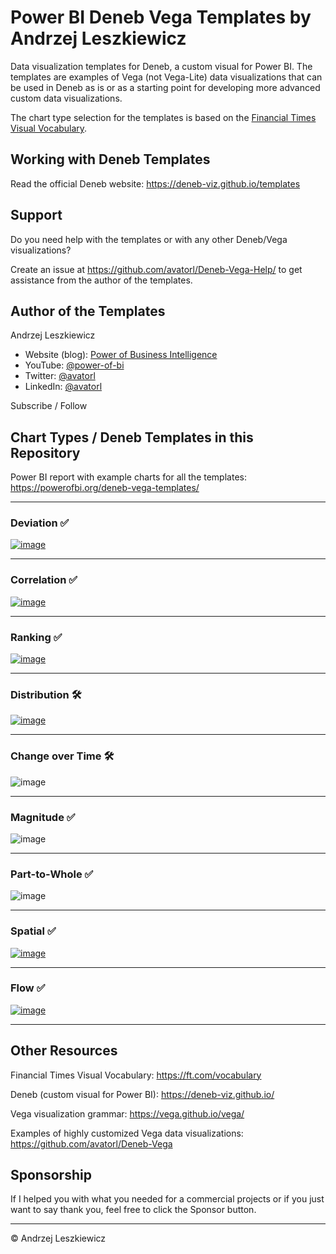 # Power BI Deneb Vega Templates by Andrzej Leszkiewicz

Data visualization templates for Deneb, a custom visual for Power BI. The templates are examples of Vega (not Vega-Lite) data visualizations that can be used in Deneb as is or as a starting point for developing more advanced custom data visualizations.

The chart type selection for the templates is based on the [Financial Times Visual Vocabulary](https://github.com/Financial-Times/chart-doctor/tree/main/visual-vocabulary).

## Working with Deneb Templates

Read the official Deneb website: https://deneb-viz.github.io/templates

## Support

Do you need help with the templates or with any other Deneb/Vega visualizations?

Create an issue at https://github.com/avatorl/Deneb-Vega-Help/ to get assistance from the author of the templates.

## Author of the Templates

Andrzej Leszkiewicz
- Website (blog): [Power of Business Intelligence](https://powerofbi.org/)
- YouTube: [@power-of-bi](https://www.youtube.com/@power-of-bi)
- Twitter: [@avatorl](https://twitter.com/avatorl)
- LinkedIn: [@avatorl](https://www.linkedin.com/in/avatorl/)

Subscribe / Follow

## Chart Types / Deneb Templates in this Repository

Power BI report with example charts for all the templates: https://powerofbi.org/deneb-vega-templates/

---

### Deviation ✅

[![image](https://github.com/avatorl/Deneb-Vega-Templates/assets/59934292/febdddb3-0ec7-429f-afa2-9a28cb8a4b0b)](https://github.com/avatorl/Deneb-Vega-Templates/blob/main/deviation)

---

### Correlation ✅

[![image](https://github.com/avatorl/Deneb-Vega-Templates/assets/59934292/ec12bcb6-c4e6-40bb-bca1-6f3d7a45fd04)](https://github.com/avatorl/Deneb-Vega-Templates/tree/main/correlation)

---

### Ranking ✅

[![image](https://github.com/avatorl/Deneb-Vega-Templates/assets/59934292/cecf5523-6338-4ddc-82d4-66ca00a942bd)](https://github.com/avatorl/Deneb-Vega-Templates/tree/main/ranking)

---

### Distribution 🛠️

[![image](https://github.com/avatorl/Deneb-Vega-Templates/assets/59934292/1516292d-1e60-423c-8d0c-ab9ed5614f9e)](https://github.com/avatorl/Deneb-Vega-Templates/tree/main/distribution)

---

### Change over Time 🛠️

![image](https://github.com/avatorl/Deneb-Vega-Templates/assets/59934292/1612acac-b37f-4f4f-a4bb-cf9e9ce8ee85)

---

### Magnitude ✅

![image](https://github.com/avatorl/Deneb-Vega-Templates/assets/59934292/94ba7db4-53b7-4e73-9e88-16679b6baa53)

---

### Part-to-Whole ✅

![image](https://github.com/avatorl/Deneb-Vega-Templates/assets/59934292/4a4e30f8-23ae-4fc1-a2e2-f5d452fea5aa)

---

### Spatial ✅

[![image](https://github.com/avatorl/Deneb-Vega-Templates/assets/59934292/0d4390ac-66a2-44fc-b306-a0554b23602f)](https://github.com/avatorl/Deneb-Vega-Templates/tree/main/spatial)

---

### Flow ✅

[![image](https://github.com/avatorl/Deneb-Vega-Templates/assets/59934292/83a36f70-da2e-4579-8679-fb76223c9bb3)](https://github.com/avatorl/Deneb-Vega-Templates/blob/main/flow)

---

## Other Resources

Financial Times Visual Vocabulary: https://ft.com/vocabulary

Deneb (custom visual for Power BI): https://deneb-viz.github.io/

Vega visualization grammar: https://vega.github.io/vega/

Examples of highly customized Vega data visualizations: https://github.com/avatorl/Deneb-Vega

## Sponsorship

If I helped you with what you needed for a commercial projects or if you just want to say thank you, feel free to click the Sponsor button.

---

© Andrzej Leszkiewicz
